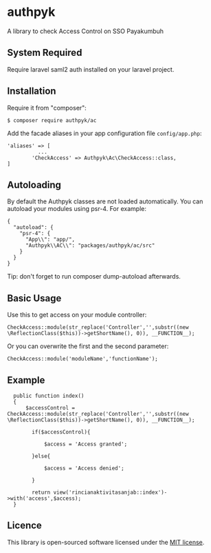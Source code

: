 # authpyk
A library to check Access Control on SSO Payakumbuh

## System Required

Require laravel saml2 auth installed on your laravel project.

## Installation

Require it from "composer":


	$ composer require authpyk/ac

Add the facade aliases in your app configuration file `config/app.php`:

```
'aliases' => [
	      ...
        'CheckAccess' => Authpyk\Ac\CheckAccess::class,
]
```

## Autoloading

By default the Authpyk classes are not loaded automatically. You can autoload your modules using psr-4. For example:
```
{
  "autoload": {
    "psr-4": {
      "App\\": "app/",
      "Authpyk\\AC\\": "packages/authpyk/ac/src"
    }
  }
}
```
Tip: don't forget to run composer dump-autoload afterwards.

## Basic Usage

Use this to get access on your module controller:

```
CheckAccess::module(str_replace('Controller','',substr((new \ReflectionClass($this))->getShortName(), 0)), __FUNCTION__);
```

Or you can overwrite the first and the second parameter:

```
CheckAccess::module('moduleName','functionName');
```

## Example

```
  public function index()
  {
      $accessControl = CheckAccess::module(str_replace('Controller','',substr((new \ReflectionClass($this))->getShortName(), 0)), __FUNCTION__);

        if($accessControl){
         
            $access = 'Access granted';
        
        }else{
            
            $access = 'Access denied';
        
        }
        
        return view('rincianaktivitasanjab::index')->with('access',$access);
  }
```

## Licence

This library is open-sourced software licensed under the [MIT license](http://opensource.org/licenses/MIT).
